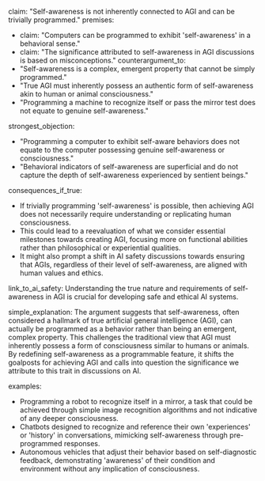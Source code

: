 claim: "Self-awareness is not inherently connected to AGI and can be trivially programmed."
premises:
  - claim: "Computers can be programmed to exhibit 'self-awareness' in a behavioral sense."
  - claim: "The significance attributed to self-awareness in AGI discussions is based on misconceptions."
counterargument_to:
  - "Self-awareness is a complex, emergent property that cannot be simply programmed."
  - "True AGI must inherently possess an authentic form of self-awareness akin to human or animal consciousness."
  - "Programming a machine to recognize itself or pass the mirror test does not equate to genuine self-awareness."

strongest_objection:
  - "Programming a computer to exhibit self-aware behaviors does not equate to the computer possessing genuine self-awareness or consciousness."
  - "Behavioral indicators of self-awareness are superficial and do not capture the depth of self-awareness experienced by sentient beings."

consequences_if_true:
  - If trivially programming 'self-awareness' is possible, then achieving AGI does not necessarily require understanding or replicating human consciousness.
  - This could lead to a reevaluation of what we consider essential milestones towards creating AGI, focusing more on functional abilities rather than philosophical or experiential qualities.
  - It might also prompt a shift in AI safety discussions towards ensuring that AGIs, regardless of their level of self-awareness, are aligned with human values and ethics.

link_to_ai_safety: Understanding the true nature and requirements of self-awareness in AGI is crucial for developing safe and ethical AI systems.

simple_explanation: The argument suggests that self-awareness, often considered a hallmark of true artificial general intelligence (AGI), can actually be programmed as a behavior rather than being an emergent, complex property. This challenges the traditional view that AGI must inherently possess a form of consciousness similar to humans or animals. By redefining self-awareness as a programmable feature, it shifts the goalposts for achieving AGI and calls into question the significance we attribute to this trait in discussions on AI.

examples:
  - Programming a robot to recognize itself in a mirror, a task that could be achieved through simple image recognition algorithms and not indicative of any deeper consciousness.
  - Chatbots designed to recognize and reference their own 'experiences' or 'history' in conversations, mimicking self-awareness through pre-programmed responses.
  - Autonomous vehicles that adjust their behavior based on self-diagnostic feedback, demonstrating 'awareness' of their condition and environment without any implication of consciousness.